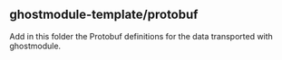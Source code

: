 ## ghostmodule-template/protobuf

Add in this folder the Protobuf definitions for the data transported with ghostmodule.

